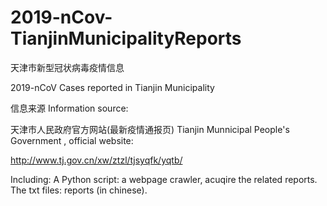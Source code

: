 # 2019-nCov-TianjinMunicipalityReports
天津市新型冠状病毒疫情信息

2019-nCoV Cases reported in Tianjin Municipality

信息来源 Information source:

天津市人民政府官方网站(最新疫情通报页) Tianjin Munnicipal People's Government , official website:

http://www.tj.gov.cn/xw/ztzl/tjsyqfk/yqtb/

Including: A Python script: a webpage crawler, acuqire the related reports. The txt files: reports (in chinese).
